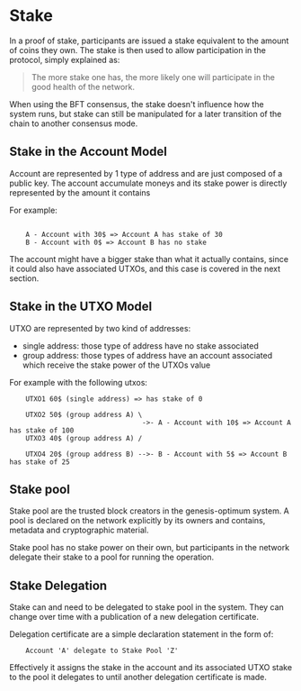 # Stake

In a proof of stake, participants are issued a stake equivalent to the amount
of coins they own. The stake is then used to allow participation in the protocol,
simply explained as:

> The more stake one has, the more likely one will participate in the good health of the network.

When using the BFT consensus, the stake doesn't influence how the system
runs, but stake can still be manipulated for a later transition of the chain
to another consensus mode.

## Stake in the Account Model

Account are represented by 1 type of address and are just composed of a public key.
The account accumulate moneys and its stake power is directly represented by the amount it contains

For example:

```

    A - Account with 30$ => Account A has stake of 30
    B - Account with 0$ => Account B has no stake

```

The account might have a bigger stake than what it actually contains, since it could
also have associated UTXOs, and this case is covered in the next section.

## Stake in the UTXO Model

UTXO are represented by two kind of addresses:

* single address: those type of address have no stake associated
* group address: those types of address have an account associated which receive the stake power of the UTXOs value

For example with the following utxos:

```
    UTXO1 60$ (single address) => has stake of 0

    UTXO2 50$ (group address A) \
                                 ->- A - Account with 10$ => Account A has stake of 100
    UTXO3 40$ (group address A) /

    UTXO4 20$ (group address B) -->- B - Account with 5$ => Account B has stake of 25
```

## Stake pool

Stake pool are the trusted block creators in the genesis-optimum system. A pool
is declared on the network explicitly by its owners and contains, metadata
and cryptographic material.

Stake pool has no stake power on their own, but participants in the network
delegate their stake to a pool for running the operation.

## Stake Delegation

Stake can and need to be delegated to stake pool in the system. They can
change over time with a publication of a new delegation certificate.

Delegation certificate are a simple declaration statement in the form of:

```
    Account 'A' delegate to Stake Pool 'Z'
```

Effectively it assigns the stake in the account and its associated UTXO stake
to the pool it delegates to until another delegation certificate is made.
